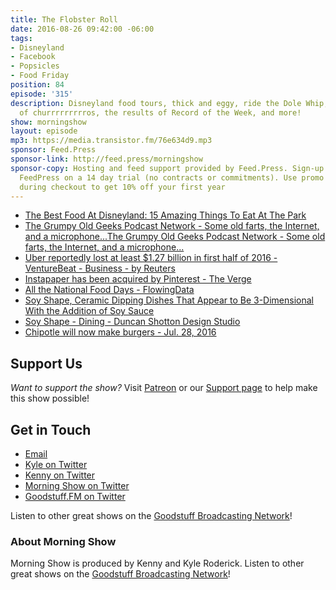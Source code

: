 ```yaml
---
title: The Flobster Roll
date: 2016-08-26 09:42:00 -06:00
tags:
- Disneyland
- Facebook
- Popsicles
- Food Friday
position: 84
episode: '315'
description: Disneyland food tours, thick and eggy, ride the Dole Whip, palms full
  of churrrrrrrrros, the results of Record of the Week, and more!
show: morningshow
layout: episode
mp3: https://media.transistor.fm/76e634d9.mp3
sponsor: Feed.Press
sponsor-link: http://feed.press/morningshow
sponsor-copy: Hosting and feed support provided by Feed.Press. Sign-up today and try
  FeedPress on a 14 day trial (no contracts or commitments). Use promo code `morningshow`
  during checkout to get 10% off your first year
---
```


* [The Best Food At Disneyland: 15 Amazing Things To Eat At The Park](http://uproxx.com/life/best-food-at-disneyland-park-california/2/)
* [The Grumpy Old Geeks Podcast Network - Some old farts, the Internet, and a microphone...The Grumpy Old Geeks Podcast Network - Some old farts, the Internet, and a microphone...](http://grumpyoldgeeks.com/)
* [Uber reportedly lost at least $1.27 billion in first half of 2016 - VentureBeat - Business - by Reuters](http://venturebeat.com/2016/08/25/uber-reportedly-lost-at-least-1-27-billion-in-first-half-of-2016/)
* [Instapaper has been acquired by Pinterest - The Verge](http://www.theverge.com/2016/8/23/12595940/instapaper-acquired-pinterest-newsreading-app)
* [All the National Food Days - FlowingData](http://flowingdata.com/2016/08/18/all-the-national-food-days/?r=1)
* [Soy Shape, Ceramic Dipping Dishes That Appear to Be 3-Dimensional With the Addition of Soy Sauce](http://laughingsquid.com/soy-shape-ceramic-dipping-dishes-that-appear-to-be-3-dimensional-with-the-addition-of-soy-sauce/)
* [Soy Shape - Dining - Duncan Shotton Design Studio](http://dshott.co.uk/soy)
* [Chipotle will now make burgers - Jul. 28, 2016](http://money.cnn.com/2016/07/28/investing/chipotle-burger-chain-tasty-made/index.html?utm_source=feedburner&utm_medium=feed&utm_campaign=Feed%3A+rss%2Fcnn_topstories+%28RSS%3A+CNN+-+Top+Stories%29)

## Support Us
*Want to support the show?* Visit [Patreon](http://patreon.com/morningshow) or our [Support page](http://goodstuff.fm/support) to help make this show possible!

## Get in Touch
* [Email](mailto:kyle@goodstuff.fm)
* [Kyle on Twitter](http://twitter.com/dogburps)
* [Kenny on Twitter](http://twitter.com/pizzarobotics)
* [Morning Show on Twitter](http://twitter.com/morningshowam)
* [Goodstuff.FM on Twitter](http://twitter.com/goodstufffm)

Listen to other great shows on the [Goodstuff Broadcasting Network](http://goodstuff.fm/shows)!

### About Morning Show
Morning Show is produced by Kenny and Kyle Roderick. Listen to other great shows on the [Goodstuff Broadcasting Network](http://goodstuff.fm/)!
